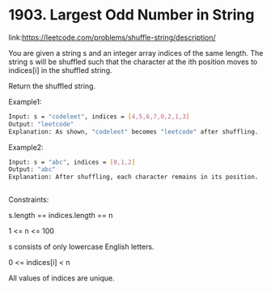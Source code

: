 
# 1903. Largest Odd Number in String









link:https://leetcode.com/problems/shuffle-string/description/

You are given a string s and an integer array indices of the same length. The string s will be shuffled such that the character at the ith position moves to indices[i] in the shuffled string.

Return the shuffled string.



Example1:
```bash
Input: s = "codeleet", indices = [4,5,6,7,0,2,1,3]
Output: "leetcode"
Explanation: As shown, "codeleet" becomes "leetcode" after shuffling.


```

Example2:
```bash
Input: s = "abc", indices = [0,1,2]
Output: "abc"
Explanation: After shuffling, each character remains in its position.



```









Constraints:

s.length == indices.length == n

1 <= n <= 100

s consists of only lowercase English letters.

0 <= indices[i] < n

All values of indices are unique. 

